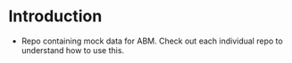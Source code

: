 # Introduction

- Repo containing mock data for ABM. Check out each individual repo to understand how to use this.
